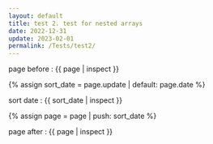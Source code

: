 ```yaml
---
layout: default
title: test 2. test for nested arrays
date: 2022-12-31
update: 2023-02-01
permalink: /Tests/test2/
---
```


page before : {{ page | inspect }}

{% assign sort_date = page.update | default: page.date %}

sort date : {{ sort_date | inspect }}

{% assign page = page | push: sort_date %}


page after : {{ page | inspect }}


